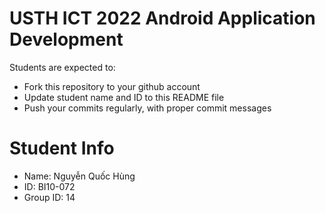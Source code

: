 # USTH ICT 2022 Android Application Development

Students are expected to:

- Fork this repository to your github account
- Update student name and ID to this README file
- Push your commits regularly, with proper commit messages

# Student Info

- Name: Nguyễn Quốc Hùng
- ID: BI10-072
- Group ID: 14
